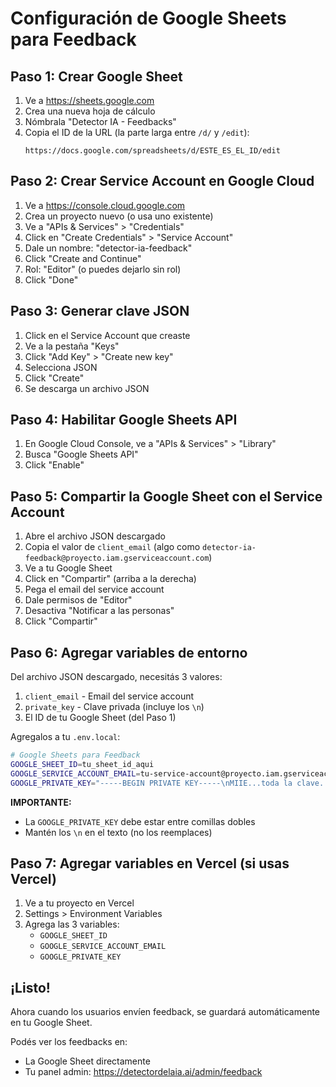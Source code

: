 # Configuración de Google Sheets para Feedback

## Paso 1: Crear Google Sheet

1. Ve a https://sheets.google.com
2. Crea una nueva hoja de cálculo
3. Nómbrala "Detector IA - Feedbacks"
4. Copia el ID de la URL (la parte larga entre `/d/` y `/edit`):
   ```
   https://docs.google.com/spreadsheets/d/ESTE_ES_EL_ID/edit
   ```

## Paso 2: Crear Service Account en Google Cloud

1. Ve a https://console.cloud.google.com
2. Crea un proyecto nuevo (o usa uno existente)
3. Ve a "APIs & Services" > "Credentials"
4. Click en "Create Credentials" > "Service Account"
5. Dale un nombre: "detector-ia-feedback"
6. Click "Create and Continue"
7. Rol: "Editor" (o puedes dejarlo sin rol)
8. Click "Done"

## Paso 3: Generar clave JSON

1. Click en el Service Account que creaste
2. Ve a la pestaña "Keys"
3. Click "Add Key" > "Create new key"
4. Selecciona JSON
5. Click "Create"
6. Se descarga un archivo JSON

## Paso 4: Habilitar Google Sheets API

1. En Google Cloud Console, ve a "APIs & Services" > "Library"
2. Busca "Google Sheets API"
3. Click "Enable"

## Paso 5: Compartir la Google Sheet con el Service Account

1. Abre el archivo JSON descargado
2. Copia el valor de `client_email` (algo como `detector-ia-feedback@proyecto.iam.gserviceaccount.com`)
3. Ve a tu Google Sheet
4. Click en "Compartir" (arriba a la derecha)
5. Pega el email del service account
6. Dale permisos de "Editor"
7. Desactiva "Notificar a las personas"
8. Click "Compartir"

## Paso 6: Agregar variables de entorno

Del archivo JSON descargado, necesitás 3 valores:

1. `client_email` - Email del service account
2. `private_key` - Clave privada (incluye los `\n`)
3. El ID de tu Google Sheet (del Paso 1)

Agregalos a tu `.env.local`:

```bash
# Google Sheets para Feedback
GOOGLE_SHEET_ID=tu_sheet_id_aqui
GOOGLE_SERVICE_ACCOUNT_EMAIL=tu-service-account@proyecto.iam.gserviceaccount.com
GOOGLE_PRIVATE_KEY="-----BEGIN PRIVATE KEY-----\nMIIE...toda la clave...=\n-----END PRIVATE KEY-----\n"
```

**IMPORTANTE:**
- La `GOOGLE_PRIVATE_KEY` debe estar entre comillas dobles
- Mantén los `\n` en el texto (no los reemplaces)

## Paso 7: Agregar variables en Vercel (si usas Vercel)

1. Ve a tu proyecto en Vercel
2. Settings > Environment Variables
3. Agrega las 3 variables:
   - `GOOGLE_SHEET_ID`
   - `GOOGLE_SERVICE_ACCOUNT_EMAIL`
   - `GOOGLE_PRIVATE_KEY`

## ¡Listo!

Ahora cuando los usuarios envíen feedback, se guardará automáticamente en tu Google Sheet.

Podés ver los feedbacks en:
- La Google Sheet directamente
- Tu panel admin: https://detectordelaia.ai/admin/feedback

